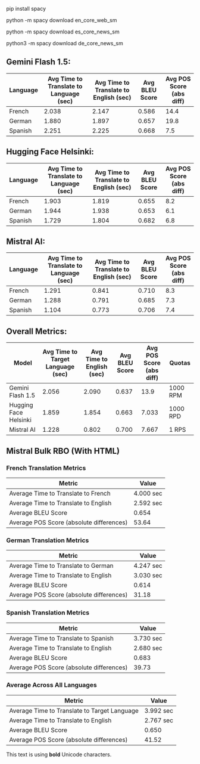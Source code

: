 pip install spacy

python -m spacy download en_core_web_sm

python -m spacy download es_core_news_sm

python3 -m spacy download de_core_news_sm

## Gemini Flash 1.5:

| Language | Avg Time to Translate to Language (sec) | Avg Time to Translate to English (sec) | Avg BLEU Score | Avg POS Score (abs diff) |
|----------|-----------------------------------------|-----------------------------------------|----------------|---------------------------|
| French   | 2.038                                   | 2.147                                   | 0.586          | 14.4                      |
| German   | 1.880                                   | 1.897                                   | 0.657          | 19.8                      |
| Spanish  | 2.251                                   | 2.225                                   | 0.668          | 7.5                       |


## Hugging Face Helsinki:

| Language | Avg Time to Translate to Language (sec) | Avg Time to Translate to English (sec) | Avg BLEU Score | Avg POS Score (abs diff) |
|----------|-----------------------------------------|-----------------------------------------|----------------|---------------------------|
| French   | 1.903                                   | 1.819                                   | 0.655          | 8.2                       |
| German   | 1.944                                   | 1.938                                   | 0.653          | 6.1                       |
| Spanish  | 1.729                                   | 1.804                                   | 0.682          | 6.8                       |


## Mistral AI:

| Language | Avg Time to Translate to Language (sec) | Avg Time to Translate to English (sec) | Avg BLEU Score | Avg POS Score (abs diff) |
|----------|-----------------------------------------|-----------------------------------------|----------------|---------------------------|
| French   | 1.291                                   | 0.841                                   | 0.710          | 8.3                       |
| German   | 1.288                                   | 0.791                                   | 0.685          | 7.3                       |
| Spanish  | 1.104                                   | 0.773                                   | 0.706          | 7.4                       |



## Overall Metrics:

| Model                  | Avg Time to Target Language (sec) | Avg Time to English (sec) | Avg BLEU Score | Avg POS Score (abs diff) | Quotas          |
|------------------------|------------------------------------|----------------------------|----------------|---------------------------|--------------|
| Gemini Flash 1.5       | 2.056                             | 2.090                     | 0.637          | 13.9                       | 1000 RPM |
| Hugging Face Helsinki  | 1.859                             | 1.854                     | 0.663          | 7.033                     | 1000 RPD |
| Mistral AI             | 1.228                             | 0.802                     | 0.700          | 7.667                     | 1 RPS    |


## Mistral Bulk RBO (With HTML)

### French Translation Metrics

| Metric                              | Value      |
|-------------------------------------|------------|
| Average Time to Translate to French | 4.000 sec  |
| Average Time to Translate to English| 2.592 sec  |
| Average BLEU Score                  | 0.654      |
| Average POS Score (absolute differences) | 53.64    |

### German Translation Metrics

| Metric                              | Value      |
|-------------------------------------|------------|
| Average Time to Translate to German | 4.247 sec  |
| Average Time to Translate to English| 3.030 sec  |
| Average BLEU Score                  | 0.614      |
| Average POS Score (absolute differences) | 31.18    |

### Spanish Translation Metrics

| Metric                              | Value      |
|-------------------------------------|------------|
| Average Time to Translate to Spanish| 3.730 sec  |
| Average Time to Translate to English| 2.680 sec  |
| Average BLEU Score                  | 0.683      |
| Average POS Score (absolute differences) | 39.73    |

### Average Across All Languages

| Metric                              | Value      |
|-------------------------------------|------------|
| Average Time to Translate to Target Language | 3.992 sec  |
| Average Time to Translate to English| 2.767 sec  |
| Average BLEU Score                  | 0.650      |
| Average POS Score (absolute differences) | 41.52    |


This text is using 𝐛𝐨𝐥𝐝 Unicode characters.